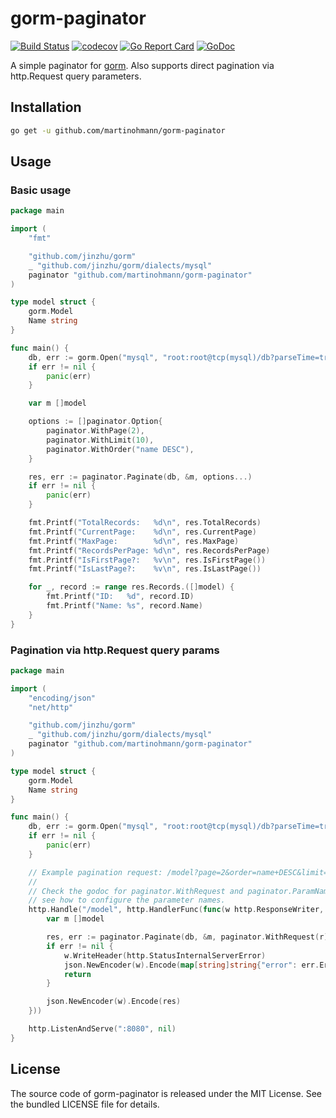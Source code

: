 gorm-paginator
==============

[![Build Status](https://travis-ci.org/martinohmann/gorm-paginator.svg)](https://travis-ci.org/martinohmann/gorm-paginator)
[![codecov](https://codecov.io/gh/martinohmann/gorm-paginator/branch/master/graph/badge.svg)](https://codecov.io/gh/martinohmann/gorm-paginator)
[![Go Report Card](https://goreportcard.com/badge/github.com/martinohmann/gorm-paginator)](https://goreportcard.com/report/github.com/martinohmann/gorm-paginator)
[![GoDoc](https://godoc.org/github.com/martinohmann/gorm-paginator?status.svg)](https://godoc.org/github.com/martinohmann/gorm-paginator)

A simple paginator for [gorm](https://github.com/jinzhu/gorm). Also supports direct pagination via http.Request query parameters.

Installation
------------

```sh
go get -u github.com/martinohmann/gorm-paginator
```

Usage
-----

### Basic usage

```go
package main

import (
	"fmt"

	"github.com/jinzhu/gorm"
	_ "github.com/jinzhu/gorm/dialects/mysql"
	paginator "github.com/martinohmann/gorm-paginator"
)

type model struct {
	gorm.Model
	Name string
}

func main() {
	db, err := gorm.Open("mysql", "root:root@tcp(mysql)/db?parseTime=true")
	if err != nil {
		panic(err)
	}

	var m []model

	options := []paginator.Option{
		paginator.WithPage(2),
		paginator.WithLimit(10),
		paginator.WithOrder("name DESC"),
	}

	res, err := paginator.Paginate(db, &m, options...)
	if err != nil {
		panic(err)
	}

	fmt.Printf("TotalRecords:   %d\n", res.TotalRecords)
	fmt.Printf("CurrentPage:    %d\n", res.CurrentPage)
	fmt.Printf("MaxPage:        %d\n", res.MaxPage)
	fmt.Printf("RecordsPerPage: %d\n", res.RecordsPerPage)
	fmt.Printf("IsFirstPage?:   %v\n", res.IsFirstPage())
	fmt.Printf("IsLastPage?:    %v\n", res.IsLastPage())

	for _, record := range res.Records.([]model) {
		fmt.Printf("ID:   %d", record.ID)
		fmt.Printf("Name: %s", record.Name)
	}
}
```

### Pagination via http.Request query params

```go
package main

import (
	"encoding/json"
	"net/http"

	"github.com/jinzhu/gorm"
	_ "github.com/jinzhu/gorm/dialects/mysql"
	paginator "github.com/martinohmann/gorm-paginator"
)

type model struct {
	gorm.Model
	Name string
}

func main() {
	db, err := gorm.Open("mysql", "root:root@tcp(mysql)/db?parseTime=true")
	if err != nil {
		panic(err)
	}

	// Example pagination request: /model?page=2&order=name+DESC&limit=10
	//
	// Check the godoc for paginator.WithRequest and paginator.ParamNames to
	// see how to configure the parameter names.
	http.Handle("/model", http.HandlerFunc(func(w http.ResponseWriter, r *http.Request) {
		var m []model

		res, err := paginator.Paginate(db, &m, paginator.WithRequest(r))
		if err != nil {
			w.WriteHeader(http.StatusInternalServerError)
			json.NewEncoder(w).Encode(map[string]string{"error": err.Error()})
			return
		}

		json.NewEncoder(w).Encode(res)
	}))

	http.ListenAndServe(":8080", nil)
}
```

License
-------

The source code of gorm-paginator is released under the MIT License. See the bundled
LICENSE file for details.

